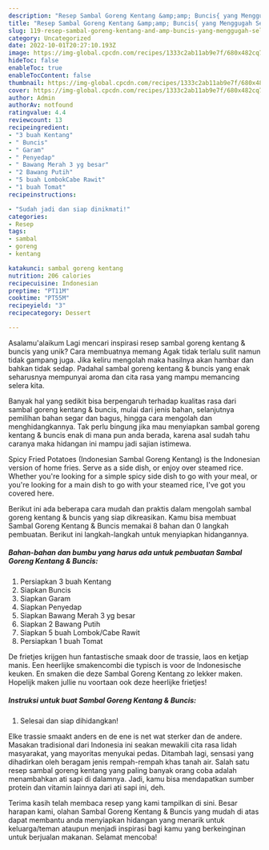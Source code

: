 ```yaml
---
description: "Resep Sambal Goreng Kentang &amp;amp; Buncis{ yang Menggugah Selera"
title: "Resep Sambal Goreng Kentang &amp;amp; Buncis{ yang Menggugah Selera"
slug: 119-resep-sambal-goreng-kentang-and-amp-buncis-yang-menggugah-selera
category: Uncategorized
date: 2022-10-01T20:27:10.193Z
image: https://img-global.cpcdn.com/recipes/1333c2ab11ab9e7f/680x482cq70/sambal-goreng-kentang-buncis-foto-resep-utama.jpg
hideToc: false
enableToc: true
enableTocContent: false
thumbnail: https://img-global.cpcdn.com/recipes/1333c2ab11ab9e7f/680x482cq70/sambal-goreng-kentang-buncis-foto-resep-utama.jpg
cover: https://img-global.cpcdn.com/recipes/1333c2ab11ab9e7f/680x482cq70/sambal-goreng-kentang-buncis-foto-resep-utama.jpg
author: Admin
authorAv: notfound
ratingvalue: 4.4
reviewcount: 13
recipeingredient:
- "3 buah Kentang"
- " Buncis"
- " Garam"
- " Penyedap"
- " Bawang Merah 3 yg besar"
- "2 Bawang Putih"
- "5 buah LombokCabe Rawit"
- "1 buah Tomat"
recipeinstructions:

- "Sudah jadi dan siap dinikmati!"
categories:
- Resep
tags:
- sambal
- goreng
- kentang

katakunci: sambal goreng kentang 
nutrition: 206 calories
recipecuisine: Indonesian
preptime: "PT11M"
cooktime: "PT55M"
recipeyield: "3"
recipecategory: Dessert

---
```



Asalamu'alaikum Lagi mencari inspirasi resep sambal goreng kentang &amp; buncis yang unik? Cara membuatnya memang Agak tidak terlalu sulit namun tidak gampang juga. Jika keliru mengolah maka hasilnya akan hambar dan bahkan tidak sedap. Padahal sambal goreng kentang &amp; buncis yang enak seharusnya mempunyai aroma dan cita rasa yang mampu memancing selera kita.


Banyak hal yang sedikit bisa berpengaruh terhadap kualitas rasa dari sambal goreng kentang &amp; buncis, mulai dari jenis bahan, selanjutnya pemilihan bahan segar dan bagus, hingga cara mengolah dan menghidangkannya. Tak perlu bingung jika mau menyiapkan sambal goreng kentang &amp; buncis enak di mana pun anda berada, karena asal sudah tahu caranya maka hidangan ini mampu jadi sajian istimewa.

Spicy Fried Potatoes (Indonesian Sambal Goreng Kentang) is the Indonesian version of home fries. Serve as a side dish, or enjoy over steamed rice. Whether you&#39;re looking for a simple spicy side dish to go with your meal, or you&#39;re looking for a main dish to go with your steamed rice, I&#39;ve got you covered here.


Berikut ini ada beberapa cara mudah dan praktis dalam mengolah sambal goreng kentang &amp; buncis yang siap dikreasikan. Kamu bisa membuat Sambal Goreng Kentang &amp; Buncis memakai 8 bahan dan 0 langkah pembuatan. Berikut ini langkah-langkah untuk menyiapkan hidangannya.

<!--inarticleads1-->

##### Bahan-bahan dan bumbu yang harus ada untuk pembuatan Sambal Goreng Kentang &amp; Buncis:

1. Persiapkan 3 buah Kentang
1. Siapkan  Buncis
1. Siapkan  Garam
1. Siapkan  Penyedap
1. Siapkan  Bawang Merah 3 yg besar
1. Siapkan 2 Bawang Putih
1. Siapkan 5 buah Lombok/Cabe Rawit
1. Persiapkan 1 buah Tomat


De frietjes krijgen hun fantastische smaak door de trassie, laos en ketjap manis. Een heerlijke smakencombi die typisch is voor de Indonesische keuken. En smaken die deze Sambal Goreng Kentang zo lekker maken. Hopelijk maken jullie nu voortaan ook deze heerlijke frietjes! 

<!--inarticleads2-->

##### Instruksi untuk buat Sambal Goreng Kentang &amp; Buncis:


1. Selesai dan siap dihidangkan!

Elke trassie smaakt anders en de ene is net wat sterker dan de andere. Masakan tradisional dari Indonesia ini seakan mewakili cita rasa lidah masyarakat, yang mayoritas menyukai pedas. Ditambah lagi, sensasi yang dihadirkan oleh beragam jenis rempah-rempah khas tanah air. Salah satu resep sambal goreng kentang yang paling banyak orang coba adalah menambahkan ati sapi di dalamnya. Jadi, kamu bisa mendapatkan sumber protein dan vitamin lainnya dari ati sapi ini, deh. 

Terima kasih telah membaca resep yang kami tampilkan di sini. Besar harapan kami, olahan Sambal Goreng Kentang &amp; Buncis yang mudah di atas dapat membantu anda menyiapkan hidangan yang menarik untuk keluarga/teman ataupun menjadi inspirasi bagi kamu yang berkeinginan untuk berjualan makanan. Selamat mencoba!

